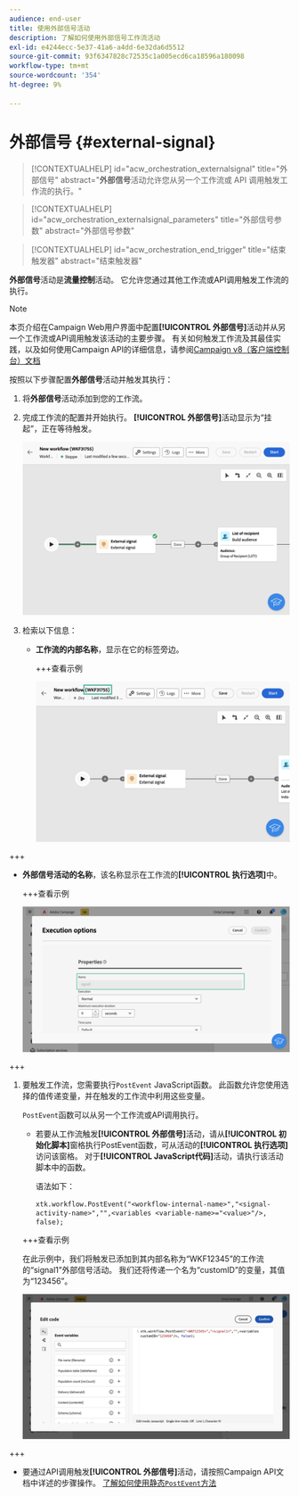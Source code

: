 ```yaml
---
audience: end-user
title: 使用外部信号活动
description: 了解如何使用外部信号工作流活动
exl-id: e4244ecc-5e37-41a6-a4dd-6e32da6d5512
source-git-commit: 93f6347828c72535c1a005ecd6ca18596a180098
workflow-type: tm+mt
source-wordcount: '354'
ht-degree: 9%

---
```


# 外部信号 {#external-signal}

<!--External Signal End-->

>[!CONTEXTUALHELP]
>id="acw_orchestration_externalsignal"
>title="外部信号"
>abstract="**外部信号**&#x200B;活动允许您从另一个工作流或 API 调用触发工作流的执行。"

>[!CONTEXTUALHELP]
>id="acw_orchestration_externalsignal_parameters"
>title="外部信号参数"
>abstract="外部信号参数"

>[!CONTEXTUALHELP]
>id="acw_orchestration_end_trigger"
>title="结束触发器"
>abstract="结束触发器"

**外部信号**&#x200B;活动是&#x200B;**流量控制**&#x200B;活动。 它允许您通过其他工作流或API调用触发工作流的执行。

>[!NOTE]
>
>本页介绍在Campaign Web用户界面中配置&#x200B;**[!UICONTROL 外部信号]**&#x200B;活动并从另一个工作流或API调用触发该活动的主要步骤。 有关如何触发工作流及其最佳实践，以及如何使用Campaign API的详细信息，请参阅[Campaign v8（客户端控制台）文档](https://experienceleague.adobe.com/en/docs/campaign/automation/workflows/advanced-management/javascript-in-workflows#trigger-example)

按照以下步骤配置&#x200B;**外部信号**&#x200B;活动并触发其执行：

1. 将&#x200B;**外部信号**&#x200B;活动添加到您的工作流。

1. 完成工作流的配置并开始执行。 **[!UICONTROL 外部信号]**&#x200B;活动显示为“挂起”，正在等待触发。

   ![](../assets/external-signal-pending.png)

1. 检索以下信息：

   * **工作流的内部名称**，显示在它的标签旁边。

     +++查看示例

     ![](../assets/external-signal-workflow-name.png)

+++

   * **外部信号活动的名称**，该名称显示在工作流的&#x200B;**[!UICONTROL 执行选项]**&#x200B;中。

     +++查看示例

     ![](../assets/external-signal-name.png)

+++

1. 要触发工作流，您需要执行`PostEvent` JavaScript函数。 此函数允许您使用选择的值传递变量，并在触发的工作流中利用这些变量。

   `PostEvent`函数可以从另一个工作流或API调用执行。

   * 若要从工作流触发&#x200B;**[!UICONTROL 外部信号]**&#x200B;活动，请从&#x200B;**[!UICONTROL 初始化脚本]**&#x200B;窗格执行PostEvent函数，可从活动的&#x200B;**[!UICONTROL 执行选项]**&#x200B;访问该窗格。 对于&#x200B;**[!UICONTROL JavaScript代码]**&#x200B;活动，请执行该活动脚本中的函数。

     语法如下：

     ```
     xtk.workflow.PostEvent("<workflow-internal-name>","<signal-activity-name>","",<variables <variable-name>="<value>"/>, false);
     ```

   +++查看示例

   在此示例中，我们将触发已添加到其内部名称为“WKF12345”的工作流的“signal1”外部信号活动。 我们还将传递一个名为“customID”的变量，其值为“123456”。

   ![](../assets/external-signal-sample.png)

+++

   * 要通过API调用触发&#x200B;**[!UICONTROL 外部信号]**&#x200B;活动，请按照Campaign API文档中详述的步骤操作。 [了解如何使用静态`PostEvent`方法](https://experienceleague.adobe.com/developer/campaign-api/api/sm-workflow-PostEvent.html)
